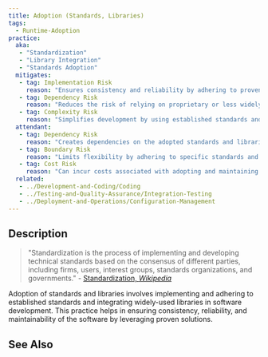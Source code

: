 ```yaml
---
title: Adoption (Standards, Libraries)
tags: 
  - Runtime-Adoption
practice:
  aka: 
   - "Standardization"
   - "Library Integration"
   - "Standards Adoption"
  mitigates:
   - tag: Implementation Risk
     reason: "Ensures consistency and reliability by adhering to proven standards and libraries."
   - tag: Dependency Risk
     reason: "Reduces the risk of relying on proprietary or less widely adopted solutions."
   - tag: Complexity Risk
     reason: "Simplifies development by using established standards and libraries."
  attendant:
   - tag: Dependency Risk
     reason: "Creates dependencies on the adopted standards and libraries."
   - tag: Boundary Risk
     reason: "Limits flexibility by adhering to specific standards and libraries."
   - tag: Cost Risk
     reason: "Can incur costs associated with adopting and maintaining standards and libraries."
  related:
   - ../Development-and-Coding/Coding
   - ../Testing-and-Quality-Assurance/Integration-Testing
   - ../Deployment-and-Operations/Configuration-Management
---
```


<PracticeIntro details={frontMatter.practice} /> 

## Description

> "Standardization is the process of implementing and developing technical standards based on the consensus of different parties, including firms, users, interest groups, standards organizations, and governments." - [Standardization, _Wikipedia_](https://en.wikipedia.org/wiki/Standardization)

Adoption of standards and libraries involves implementing and adhering to established standards and integrating widely-used libraries in software development. This practice helps in ensuring consistency, reliability, and maintainability of the software by leveraging proven solutions.

## See Also

<TagList tag="Runtime-Adoption" />

